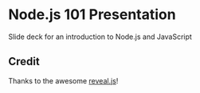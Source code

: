 # Node.js 101 Presentation

Slide deck for an introduction to Node.js and JavaScript

## Credit

Thanks to the awesome [reveal.js](https://github.com/hakimel/reveal.js/)!
